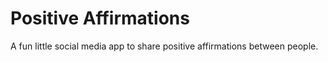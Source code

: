 # Positive Affirmations

A fun little social media app to share positive affirmations between people.
